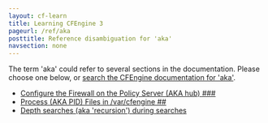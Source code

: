 ```yaml
---
layout: cf-learn
title: Learning CFEngine 3
pageurl: /ref/aka
posttitle: Reference disambiguation for 'aka'
navsection: none
---
```


The term 'aka' could refer to several sections in the documentation. Please choose one below, or
[search the CFEngine documentation for 'aka'](http://cfengine.com/docs/latest/search.html?q=aka).

- [Configure the Firewall on the Policy Server (AKA hub) \#\#\#](http://cfengine.com/docs/latest/guide-installation-and-configuration-general-installation-installation-enterprise-free-aws-rhel.html#configure-the-firewall-on-the-policy-server-aka-hub-###)
- [Process (AKA PID) Files in /var/cfengine \#\#](http://cfengine.com/docs/latest/guide-introduction-directory-structure.html#process-aka-pid-files-in-var-cfengine-##)
- [Depth searches (aka 'recursion') during searches](http://cfengine.com/docs/latest/reference-promise-types-files.html#depth-searches-aka-recursion-during-searches)
